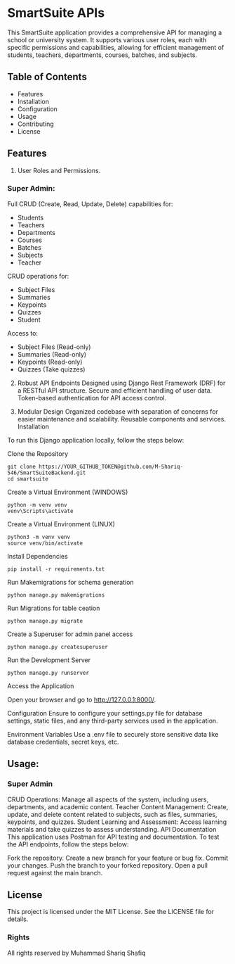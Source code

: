 # SmartSuite APIs

This SmartSuite application provides a comprehensive API for managing a school or university system. It supports various user roles, each with specific permissions and capabilities, allowing for efficient management of students, teachers, departments, courses, batches, and subjects.

## Table of Contents
- Features
- Installation
- Configuration
- Usage
- Contributing
- License


## Features

1. User Roles and Permissions.

### Super Admin:
Full CRUD (Create, Read, Update, Delete) capabilities for:
- Students
- Teachers
- Departments
- Courses
- Batches
- Subjects
- Teacher

CRUD operations for:
- Subject Files
- Summaries
- Keypoints
- Quizzes
- Student

Access to:
- Subject Files (Read-only)
- Summaries (Read-only)
- Keypoints (Read-only)
- Quizzes (Take quizzes)


2. Robust API Endpoints
Designed using Django Rest Framework (DRF) for a RESTful API structure.
Secure and efficient handling of user data.
Token-based authentication for API access control.


3. Modular Design
Organized codebase with separation of concerns for easier maintenance and scalability.
Reusable components and services.
Installation


To run this Django application locally, follow the steps below:

Clone the Repository
```
git clone https://YOUR_GITHUB_TOKEN@github.com/M-Shariq-546/SmartSuiteBackend.git
cd smartsuite
```

Create a Virtual Environment (WINDOWS)
```
python -m venv venv
venv\Scripts\activate
```

Create a Virtual Environment (LINUX)
```
python3 -m venv venv
source venv/bin/activate
```

Install Dependencies
```
pip install -r requirements.txt
```

Run Makemigrations for schema generation
```
python manage.py makemigrations
```

Run Migrations for table ceation
```
python manage.py migrate
```

Create a Superuser for admin panel access
```
python manage.py createsuperuser
```

Run the Development Server
```
python manage.py runserver
```

Access the Application

Open your browser and go to http://127.0.0.1:8000/.

Configuration
Ensure to configure your settings.py file for database settings, static files, and any third-party services used in the application.

Environment Variables
Use a .env file to securely store sensitive data like database credentials, secret keys, etc.


## Usage:
### Super Admin

CRUD Operations: Manage all aspects of the system, including users, departments, and academic content.
Teacher
Content Management: Create, update, and delete content related to subjects, such as files, summaries, keypoints, and quizzes.
Student
Learning and Assessment: Access learning materials and take quizzes to assess understanding.
API Documentation
This application uses Postman for API testing and documentation. To test the API endpoints, follow the steps below:


Fork the repository.
Create a new branch for your feature or bug fix.
Commit your changes.
Push the branch to your forked repository.
Open a pull request against the main branch.

## License
This project is licensed under the MIT License. See the LICENSE file for details.

### Rights
All rights reserved by Muhammad Shariq Shafiq
